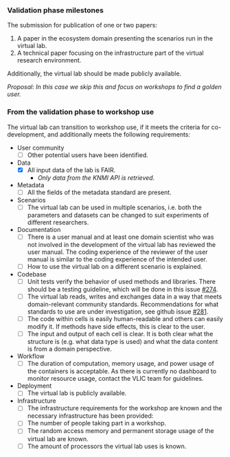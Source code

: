 ### Validation phase milestones

The submission for publication of one or two papers:

1.  A paper in the ecosystem domain presenting the scenarios run in the
    virtual lab.
2.  A technical paper focusing on the infrastructure part of the virtual
    research environment.

Additionally, the virtual lab should be made publicly available.

*Proposal: In this case we skip this and focus on workshops to find a
golden user.*

### From the validation phase to workshop use

The virtual lab can transition to workshop use, if it meets the criteria
for co-development, and additionally meets the following requirements:

* User community
  - [ ] Other potential users have been identified.
* Data
  - [X] All input data of the lab is FAIR.
    - *Only data from the KNMI API is retrieved.*
* Metadata
  - [ ] All the fields of the metadata standard are present.
* Scenarios
  - [ ] The virtual lab can be used in multiple scenarios, i.e. both the parameters and datasets can be changed to suit experiments of different researchers.
* Documentation
  - [ ] There is a user manual and at least one domain scientist who was not involved in the development of the virtual lab has reviewed the user manual.
The coding experience of the reviewer of the user manual is similar to the coding experience of the intended user.
  - [ ] How to use the virtual lab on a different scenario is explained.
* Codebase
  - [ ]  Unit tests verify the behavior of used methods and libraries. There should be a testing guideline, which will be done in this issue [\#274](https://github.com/QCDIS/projects_overview/issues/274).
  - [ ]  The virtual lab reads, writes and exchanges data in a way that meets domain-relevant community standards. Recommendations for what standards to use are under investigation, see github issue [#281](https://github.com/QCDIS/projects_overview/issues/281).
  - [ ]  The code within cells is easily human-readable and others can easily modify it. If methods have side effects, this is clear to the user.
  - [ ]  The input and output of each cell is clear. It is both clear what the structure is (e.g. what data type is used) and what the data content is from a domain perspective.
* Workflow
  - [ ]  The duration of computation, memory usage, and power usage of the containers is acceptable. As there is currently no dashboard to monitor resource usage, contact the VLIC team for guidelines.
* Deployment
  - [ ] The virtual lab is publicly available.
* Infrastructure
  - [ ]  The infrastructure requirements for the workshop are known and the necessary infrastructure has been provided:
    - [ ]  The number of people taking part in a workshop.
    - [ ]  The random access memory and permanent storage usage of the virtual lab are known.
    - [ ]  The amount of processors the virtual lab uses is known.